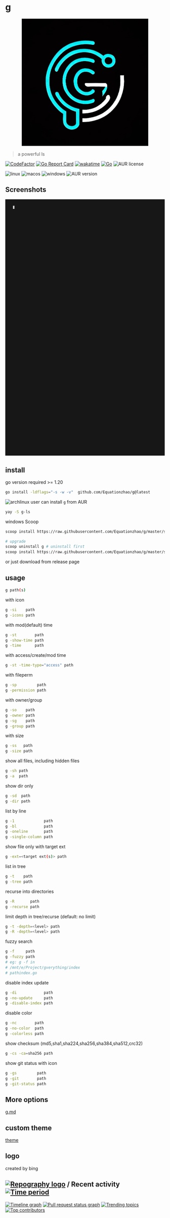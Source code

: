 # g 
<div style="text-align: center;"><img src="logo.jpg" width="400"  alt="logo"/></div>

>   a powerful ls

[![CodeFactor](https://www.codefactor.io/repository/github/equationzhao/g/badge/master)](https://www.codefactor.io/repository/github/equationzhao/g/overview/master)
[![Go Report Card](https://goreportcard.com/badge/github.com/Equationzhao/g)](https://goreportcard.com/report/github.com/Equationzhao/g)
[![wakatime](https://wakatime.com/badge/github/Equationzhao/g.svg)](https://wakatime.com/badge/github/Equationzhao/g)
[![Go](https://github.com/Equationzhao/g/actions/workflows/go.yml/badge.svg)](https://github.com/Equationzhao/g/actions/workflows/go.yml)
![AUR license](https://img.shields.io/aur/license/g-ls)

![linux](https://img.shields.io/badge/Linux-FCC624?style=for-the-badge&logo=linux&logoColor=black)
![macos](https://img.shields.io/badge/mac%20os-000000?style=for-the-badge&logo=apple&logoColor=white)
![windows](https://img.shields.io/badge/Windows-0078D6?style=for-the-badge&logo=windows&logoColor=white)
![AUR version](https://img.shields.io/aur/version/g-ls?color=1793d1&label=g-ls&logo=arch-linux&style=for-the-badge)
## Screenshots

![image](./how-g-works.gif)

## install
go version required >= 1.20
```bash
go install -ldflags="-s -w -v"  github.com/Equationzhao/g@latest
```


![archlinux](https://img.shields.io/badge/Arch_Linux-1793D1?logo=arch-linux&logoColor=white)
user can install `g` from AUR 
```bash
yay -S g-ls
```

windows Scoop
```bash
scoop install https://raw.githubusercontent.com/Equationzhao/g/master/scoop/g.json
```
```bash
# upgrade
scoop uninstall g # uninstall first
scoop install https://raw.githubusercontent.com/Equationzhao/g/master/scoop/g.json
```

or just download from release page

## usage

```bash
g path(s)
```

with icon
```bash
g -si    path
g -icons path
```

with mod(default) time
```bash
g -st        path
g -show-time path
g -time      path
```

with access/create/mod time
```bash
g -st -time-type="access" path
```

with fileperm
```bash
g -sp         path
g -permission path
```

with owner/group
```bash
g -so    path
g -owner path
g -sg    path
g -group path
```

with size
```bash
g -ss   path
g -size path
```

show all files, including hidden files
```bash
g -sh path
g -a  path
```

show dir only
```bash
g -sd  path
g -dir path
```
list by line
```bash
g -1             path
g -bl            path
g -oneline       path
g -single-column path
```

show file only with target ext
```bash
g -ext=<target ext(s)> path
```

list in tree
```bash
g -t    path
g -tree path
```

recurse into directories
```bash
g -R       path
g -recurse path
```

limit depth in tree/recurse (default: no limit)
```bash
g -t -depth=<level> path
g -R -depth=<level> path
```

fuzzy search
```bash
g -f     path
g -fuzzy path
# eg: g -f in
# /mnt/e/Project/gverything/index
# pathindex.go
```

disable index update
```bash
g -di            path  
g -no-update     path
g -disable-index path
```

disable color
```bash
g -nc        path
g -no-color  path
g -colorless path
```

show checksum (md5,sha1,sha224,sha256,sha384,sha512,crc32)
```bash
g -cs -ca=sha256 path
```

show git status with icon
```bash
g -gs         path
g -git        path
g -git-status path
```



## More options
[g.md](g.md)

## custom theme

[theme](THEME.md)

## logo
created by bing

## [![Repography logo](https://images.repography.com/logo.svg)](https://repography.com) / Recent activity [![Time period](https://images.repography.com/35290882/Equationzhao/g/recent-activity/d06TKxKV8-Bc1zgTdodyAUFkmX-KdMR5ydV1GeE2jJY/r-OWQ7WewQlCCz2r7byT3_mCR0x8LTCx95ZyLfOY7CI_badge.svg)](https://repography.com)
[![Timeline graph](https://images.repography.com/35290882/Equationzhao/g/recent-activity/d06TKxKV8-Bc1zgTdodyAUFkmX-KdMR5ydV1GeE2jJY/r-OWQ7WewQlCCz2r7byT3_mCR0x8LTCx95ZyLfOY7CI_timeline.svg)](https://github.com/Equationzhao/g/commits)
[![Pull request status graph](https://images.repography.com/35290882/Equationzhao/g/recent-activity/d06TKxKV8-Bc1zgTdodyAUFkmX-KdMR5ydV1GeE2jJY/r-OWQ7WewQlCCz2r7byT3_mCR0x8LTCx95ZyLfOY7CI_prs.svg)](https://github.com/Equationzhao/g/pulls)
[![Trending topics](https://images.repography.com/35290882/Equationzhao/g/recent-activity/d06TKxKV8-Bc1zgTdodyAUFkmX-KdMR5ydV1GeE2jJY/r-OWQ7WewQlCCz2r7byT3_mCR0x8LTCx95ZyLfOY7CI_words.svg)](https://github.com/Equationzhao/g/commits)
[![Top contributors](https://images.repography.com/35290882/Equationzhao/g/recent-activity/d06TKxKV8-Bc1zgTdodyAUFkmX-KdMR5ydV1GeE2jJY/r-OWQ7WewQlCCz2r7byT3_mCR0x8LTCx95ZyLfOY7CI_users.svg)](https://github.com/Equationzhao/g/graphs/contributors)

